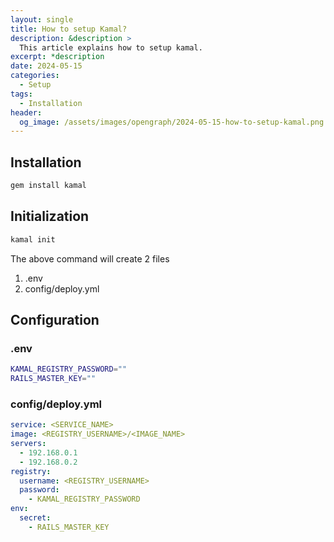 ```yaml
---
layout: single
title: How to setup Kamal?
description: &description >
  This article explains how to setup kamal.
excerpt: *description
date: 2024-05-15
categories:
  - Setup
tags:
  - Installation
header:
  og_image: /assets/images/opengraph/2024-05-15-how-to-setup-kamal.png
---
```


## Installation

```bash
gem install kamal
```

## Initialization

```bash
kamal init
```

The above command will create 2 files

1. .env
2. config/deploy.yml

## Configuration

### .env

```bash
KAMAL_REGISTRY_PASSWORD=""
RAILS_MASTER_KEY=""
```

### config/deploy.yml

```yaml
service: <SERVICE_NAME>
image: <REGISTRY_USERNAME>/<IMAGE_NAME>
servers:
  - 192.168.0.1
  - 192.168.0.2
registry:
  username: <REGISTRY_USERNAME>
  password:
    - KAMAL_REGISTRY_PASSWORD
env:
  secret:
    - RAILS_MASTER_KEY
```
